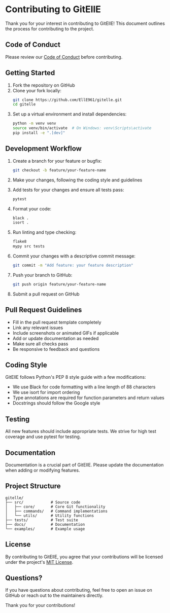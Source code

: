 # Contributing to GitEllE

Thank you for your interest in contributing to GitEllE! This document outlines the process for contributing to the project.

## Code of Conduct

Please review our [Code of Conduct](CODE_OF_CONDUCT.md) before contributing.

## Getting Started

1. Fork the repository on GitHub
2. Clone your fork locally:
   ```bash
   git clone https://github.com/EllE961/gitelle.git
   cd gitelle
   ```
3. Set up a virtual environment and install dependencies:
   ```bash
   python -m venv venv
   source venv/bin/activate  # On Windows: venv\Scripts\activate
   pip install -e ".[dev]"
   ```

## Development Workflow

1. Create a branch for your feature or bugfix:

   ```bash
   git checkout -b feature/your-feature-name
   ```

2. Make your changes, following the coding style and guidelines

3. Add tests for your changes and ensure all tests pass:

   ```bash
   pytest
   ```

4. Format your code:

   ```bash
   black .
   isort .
   ```

5. Run linting and type checking:

   ```bash
   flake8
   mypy src tests
   ```

6. Commit your changes with a descriptive commit message:

   ```bash
   git commit -m "Add feature: your feature description"
   ```

7. Push your branch to GitHub:

   ```bash
   git push origin feature/your-feature-name
   ```

8. Submit a pull request on GitHub

## Pull Request Guidelines

- Fill in the pull request template completely
- Link any relevant issues
- Include screenshots or animated GIFs if applicable
- Add or update documentation as needed
- Make sure all checks pass
- Be responsive to feedback and questions

## Coding Style

GitEllE follows Python's PEP 8 style guide with a few modifications:

- We use Black for code formatting with a line length of 88 characters
- We use isort for import ordering
- Type annotations are required for function parameters and return values
- Docstrings should follow the Google style

## Testing

All new features should include appropriate tests. We strive for high test coverage and use pytest for testing.

## Documentation

Documentation is a crucial part of GitEllE. Please update the documentation when adding or modifying features.

## Project Structure

```
gitelle/
├── src/            # Source code
│   ├── core/       # Core Git functionality
│   ├── commands/   # Command implementations
│   └── utils/      # Utility functions
├── tests/          # Test suite
├── docs/           # Documentation
└── examples/       # Example usage
```

## License

By contributing to GitEllE, you agree that your contributions will be licensed under the project's [MIT License](LICENSE).

## Questions?

If you have questions about contributing, feel free to open an issue on GitHub or reach out to the maintainers directly.

Thank you for your contributions!

